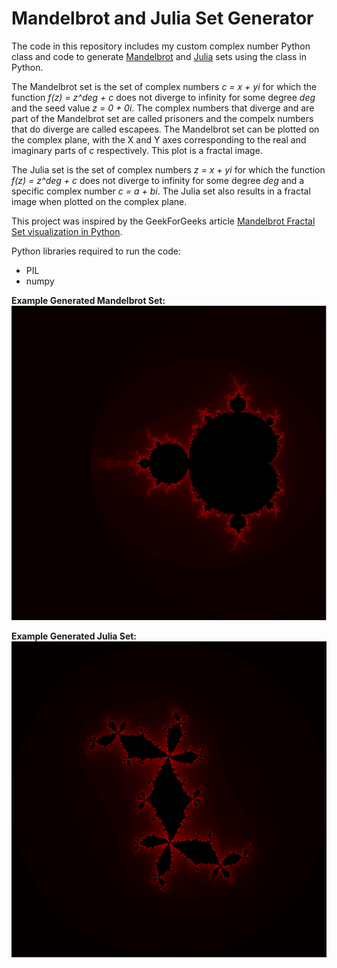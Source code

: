# Mandelbrot and Julia Set Generator
The code in this repository includes my custom complex number Python class and code to generate [Mandelbrot](https://en.wikipedia.org/wiki/Mandelbrot_set) and [Julia](https://en.wikipedia.org/wiki/Julia_set) sets using the class in Python. 

The Mandelbrot set is the set of complex numbers *c = x + yi* for which the function *f(z) = z^deg + c* does not diverge to infinity for some degree *deg* and the seed value *z = 0 + 0i*. The complex numbers that diverge and are part of the Mandelbrot set are called prisoners and the compelx numbers that do diverge are called escapees. The Mandelbrot set can be plotted on the complex plane, with the X and Y axes corresponding to the real and imaginary parts of *c* respectively. This plot is a fractal image. 

The Julia set is the set of complex numbers *z = x + yi* for which the function *f(z) = z^deg + c* does not diverge to infinity for some degree *deg* and a specific complex number *c = a + bi*. The Julia set also results in a fractal image when plotted on the complex plane.

This project was inspired by the GeekForGeeks article [Mandelbrot Fractal Set visualization in Python](https://www.geeksforgeeks.org/mandelbrot-fractal-set-visualization-in-python/).

Python libraries required to run the code:
- PIL
- numpy

**Example Generated Mandelbrot Set:**
![Mandelbrot Set Example](https://github.com/danielsunjin/Mandelbrot-and-Julia-Set-Generator/blob/main/mandelbrot_set_example.PNG)

**Example Generated Julia Set:**
![Julia Set Example](https://github.com/danielsunjin/Mandelbrot-and-Julia-Set-Generator/blob/main/julia_set_example.PNG)
